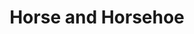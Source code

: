 ---
layout: piece
collection_: jewelry
title: Horse and Horsehoe
id: horse-and-horseshoe
media: Mixed metal, beads with findings
dimensions: 14" hung
description: Metal, wire wrapped, sterling silver charms with metal and brass.
price: $48
create_date: 2012
---